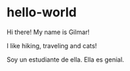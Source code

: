 # hello-world

Hi there! My name is Gilmar!

I like hiking, traveling and cats!

Soy un estudiante de ella.  Ella es genial.
